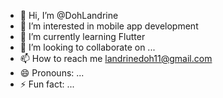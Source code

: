 - 👋 Hi, I’m @DohLandrine
- 👀 I’m interested in mobile app development
- 🌱 I’m currently learning Flutter
- 💞️ I’m looking to collaborate on ...
- 📫 How to reach me landrinedoh11@gmail.com
- 😄 Pronouns: ...
- ⚡ Fun fact: ...

<!---
DohLandrine/DohLandrine is a ✨ special ✨ repository because its `README.md` (this file) appears on your GitHub profile.
You can click the Preview link to take a look at your changes.
--->

